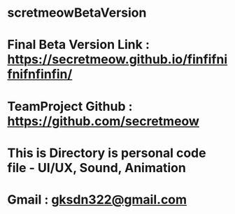 # scretmeowBetaVersion
# Final Beta Version Link : https://secretmeow.github.io/finfifnifnifnfinfin/
# TeamProject Github : https://github.com/secretmeow

# This is Directory is personal code file - UI/UX, Sound, Animation

# Gmail : gksdn322@gmail.com
